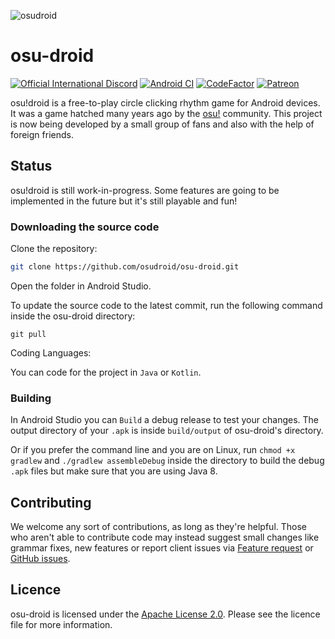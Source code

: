 ![osudroid](https://cdn.discordapp.com/attachments/259754869626241024/844308468327514152/BannerGithub.png)

#  osu-droid
[![Official International Discord](https://discordapp.com/api/guilds/316545691545501706/widget.png?style=shield)](https://discord.gg/nyD92cE)
[![Android CI](https://github.com/osudroid/osu-droid/workflows/Android%20CI/badge.svg?branch=master)](https://github.com/osudroid/osu-droid/actions?query=workflow%3A"Android+CI")
[![CodeFactor](https://www.codefactor.io/repository/github/osudroid/osu-droid/badge)](https://www.codefactor.io/repository/github/osudroid/osu-droid)
[![Patreon](https://cdn.discordapp.com/attachments/259754869626241024/844311810211708928/Patreon.png)](https://www.patreon.com/osudroid)

osu!droid is a free-to-play circle clicking rhythm game for Android devices. It was a game hatched many years ago by the [osu!](https://osu.ppy.sh/home) community. This project is now being developed by a small group of fans and also with the help of foreign friends.

## Status

osu!droid is still work-in-progress. Some features are going to be implemented in the future but it's still playable and fun!

### Downloading the source code

Clone the repository:

```sh
git clone https://github.com/osudroid/osu-droid.git
```
Open the folder in Android Studio.

To update the source code to the latest commit, run the following command inside the osu-droid directory:

```she
git pull
```
Coding Languages:

You can code for the project in `Java` or `Kotlin`.

### Building

In Android Studio you can `Build` a debug release to test your changes. The output directory of your `.apk` is inside `build/output` of osu-droid's directory.

Or if you prefer the command line and you are on Linux, run `chmod +x gradlew` and `./gradlew assembleDebug` inside the directory to build the debug `.apk` files but make sure that you are using Java 8.

## Contributing

We welcome any sort of contributions, as long as they're helpful. Those who aren't able to contribute code may instead suggest small changes like grammar fixes, new features or report client issues via [Feature request](https://github.com/osudroid/osu-droid/issues/11) or [GitHub issues](https://github.com/osudroid/osu-droid/issues).

## Licence

osu-droid is licensed under the [Apache License 2.0](https://opensource.org/licenses/Apache-2.0). Please see the licence file for more information.
